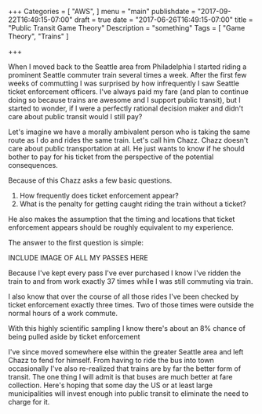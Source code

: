 +++
Categories = [
  "AWS",
]
menu = "main"
publishdate = "2017-09-22T16:49:15-07:00"
draft = true
date = "2017-06-26T16:49:15-07:00"
title = "Public Transit Game Theory"
Description = "something"
Tags = [
  "Game Theory",
  "Trains"
]

+++


When I moved back to the Seattle area from Philadelphia I started riding a prominent Seattle commuter train several times a week. After the first few weeks of commutting I was surprised by how infrequently I saw Seattle ticket enforcement officers. I've always paid my fare (and plan to continue doing so because trains are awesome and I support public transit), but I started to wonder, if I were a perfectly rational decision maker and didn't care about public transit would I still pay?

<!--more-->

Let's imagine we have a morally ambivalent person who is taking the same route as I do and rides the same train. Let's call him Chazz. Chazz doesn't care about public transportation at all. He just wants to know if he should bother to pay for his ticket from the perspective of the potential consequences.

Because of this Chazz asks a few basic questions.

1. How frequently does ticket enforcement appear? 
2. What is the penalty for getting caught riding the train without a ticket?

He also makes the assumption that the timing and locations that ticket enforcement appears should be roughly equivalent to my experience. 

The answer to the first question is simple:

INCLUDE IMAGE OF ALL MY PASSES HERE

Because I've kept every pass I've ever purchased I know I've ridden the train to and from work exactly 37 times while I was still commuting via train. 

I also know that over the course of all those rides I've been checked by ticket enforcement exactly three times. Two of those times were outside the normal hours of a work commute.

With this highly scientific sampling I know there's about an 8% chance of being pulled aside by ticket enforcement


I've since moved somewhere else within the greater Seattle area and left Chazz to fend for himself. From having to ride the bus into town occasionally I've also re-realized that trains are by far the better form of transit. The one thing I will admit is that buses are much better at fare collection. Here's hoping that some day the US or at least large municipalities will invest enough into public transit to eliminate the need to charge for it. 